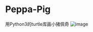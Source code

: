 # Peppa-Pig
用Python3的turtle库画小猪佩奇
![image](https://github.com/a-gui/PeppaPig/blob/master/Picture/picture.png)
